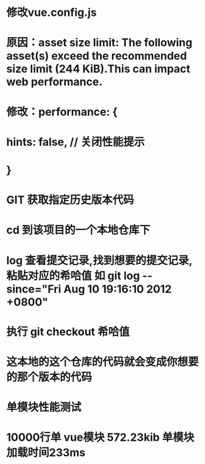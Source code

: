 # 修改vue.config.js  
# 原因：asset size limit: The following asset(s) exceed the recommended size limit (244 KiB).This can impact web performance.  
# 修改：performance: {
#      hints: false, // 关闭性能提示
#    }

# GIT 获取指定历史版本代码  
# cd 到该项目的一个本地仓库下  
# log 查看提交记录,找到想要的提交记录,粘贴对应的希哈值 如 git log --since="Fri Aug 10 19:16:10 2012 +0800"  
# 执行 git checkout 希哈值  
# 这本地的这个仓库的代码就会变成你想要的那个版本的代码  

# 单模块性能测试
# 10000行单 vue模块 572.23kib 单模块加载时间233ms